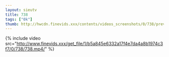 ```yaml
--- 
layout: sieutv
title: 738
tags: ["0k"]
thumb: http://hwcdn.finevids.xxx/contents/videos_screenshots/0/738/preview.mp4.jpg
---
```

{% include video src="http://www.finevids.xxx/get_file/1/b5a845e6332a17f4e7da4a8b1974c3f7/0/738/738.mp4/" %} 

